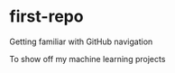 # first-repo
Getting familiar with GitHub navigation 
  
  To show off my machine learning projects

